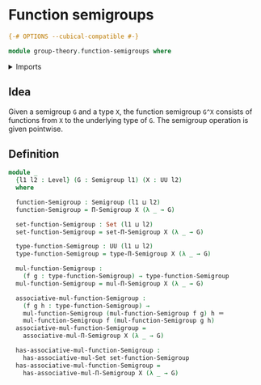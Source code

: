 # Function semigroups

```agda
{-# OPTIONS --cubical-compatible #-}

module group-theory.function-semigroups where
```

<details><summary>Imports</summary>

```agda
open import foundation.identity-types
open import foundation.sets
open import foundation.universe-levels

open import group-theory.dependent-products-semigroups
open import group-theory.semigroups
```

</details>

## Idea

Given a semigroup `G` and a type `X`, the function semigroup `G^X` consists of
functions from `X` to the underlying type of `G`. The semigroup operation is
given pointwise.

## Definition

```agda
module _
  {l1 l2 : Level} (G : Semigroup l1) (X : UU l2)
  where

  function-Semigroup : Semigroup (l1 ⊔ l2)
  function-Semigroup = Π-Semigroup X (λ _ → G)

  set-function-Semigroup : Set (l1 ⊔ l2)
  set-function-Semigroup = set-Π-Semigroup X (λ _ → G)

  type-function-Semigroup : UU (l1 ⊔ l2)
  type-function-Semigroup = type-Π-Semigroup X (λ _ → G)

  mul-function-Semigroup :
    (f g : type-function-Semigroup) → type-function-Semigroup
  mul-function-Semigroup = mul-Π-Semigroup X (λ _ → G)

  associative-mul-function-Semigroup :
    (f g h : type-function-Semigroup) →
    mul-function-Semigroup (mul-function-Semigroup f g) h ＝
    mul-function-Semigroup f (mul-function-Semigroup g h)
  associative-mul-function-Semigroup =
    associative-mul-Π-Semigroup X (λ _ → G)

  has-associative-mul-function-Semigroup :
    has-associative-mul-Set set-function-Semigroup
  has-associative-mul-function-Semigroup =
    has-associative-mul-Π-Semigroup X (λ _ → G)
```
